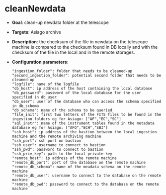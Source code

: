 # cleanNewdata

- **Goal**: clean-up newdata folder at the telescope  

- **Targets**: Asiago archive
  
- **Description**: the checksum of the file in newdata on the telescope machine is compared to the checksum found in DB locally and with the checksum of the file in the local and  in the remote storages.   

 
- **Configuration parameters**:

      "ingestion_folder": folder that needs to be cleaned-up  
      "second_ingestion_folder": potential second folder that needs to be cleaned-up   
      "logfile": name of the logfile  
      "db_host": ip address of the host containing the local database  
      "db_password": password of the local database for the user specified in db_user  
      "db_user": user of the database who can access the schema specified in db_schema  
      "db_schema": name of the schema to be queried        
      "file_init": first two letters of the FITS files to be found in the ingestion folders eg for Asiago: ["AF","EC","SC"] 
      "sql_instr": name of the instrument tables found in the metadata database eg for Asiago: ["AFO","ECH","SBI"]  
      "ssh_host": ip address of the bastion between the local ingestion machine and the remote archiving machine  
      "ssh_port": ssh port on bastion  
      "ssh_user": username to connect to bastion  
      "ssh_pwd": password to connect to bastion  
      "ssh_priv_key": path to the local private key  
      "remote_host": ip address of the remote machine  
      "remote_db_port": port of the database on the remote machine  
      "remote_db_schema": name of the meadata schema on the remote machine  
      "remote_db_user": username to connect to the database on the remote machine  
      "remote_db_pwd": password to connect to the database on the remote machine  
